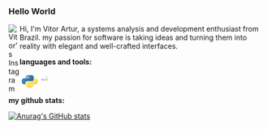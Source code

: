 ### Hello World
<a href="https://www.instagram.com/_ortiv/">
  <img align="left" alt="Vitor's Instagram" width="22px" src="https://raw.githubusercontent.com/hussainweb/hussainweb/main/icons/instagram.png" />
</a>


Hi, I'm Vitor Artur, a systems analysis and development enthusiast from Brazil. my passion for software is taking ideas and turning them into reality with elegant and well-crafted interfaces.


**languages and tools:**
  
  <img align="center" alt="Rafa-Python" height="30" width="40" src="https://raw.githubusercontent.com/devicons/devicon/master/icons/python/python-original.svg"><img height="20" src="https://raw.githubusercontent.com/github/explore/80688e429a7d4ef2fca1e82350fe8e3517d3494d/topics/mysql/mysql.png">


 **my github stats:**


[![Anurag's GitHub stats](https://github-readme-stats.vercel.app/api?username=VitorArtur26)](https://github.com/anuraghazra/github-readme-stats)
